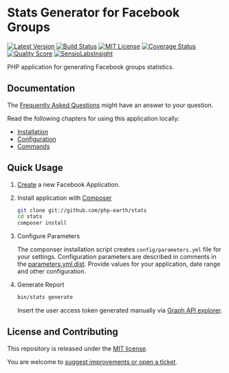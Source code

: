 # Stats Generator for Facebook Groups

[![Latest Version](https://img.shields.io/github/release/php-earth/stats.svg?style=flat-square)](https://github.com/php-earth/stats/releases)
[![Build Status](https://img.shields.io/travis/php-earth/stats/master.svg?style=flat-square)](https://travis-ci.org/php-earth/stats)
[![MIT License](https://img.shields.io/badge/license-MIT-brightgreen.svg?style=flat-square)](LICENSE)
[![Coverage Status](https://img.shields.io/scrutinizer/coverage/g/php-earth/stats.svg?style=flat-square)](https://scrutinizer-ci.com/g/php-earth/stats/code-structure)
[![Quality Score](https://img.shields.io/scrutinizer/g/php-earth/stats.svg?style=flat-square)](https://scrutinizer-ci.com/g/php-earth/stats)
[![SensioLabsInsight](https://insight.sensiolabs.com/projects/c317a2f5-1fbe-4d76-a93c-8f0d98e61ef6/mini.png)](https://insight.sensiolabs.com/projects/c317a2f5-1fbe-4d76-a93c-8f0d98e61ef6)

PHP application for generating Facebook groups statistics.


## Documentation

The [Frequently Asked Questions](docs/faq.md) might have an answer to your question.

Read the following chapters for using this application locally:

* [Installation](docs/installation.md)
* [Configuration](docs/configuration.md)
* [Commands](docs/commands.md)


## Quick Usage

1. [Create](https://developers.facebook.com/) a new Facebook Application.

2. Install application with [Composer](https://getcomposer.org/)

    ```bash
    git clone git://github.com/php-earth/stats
    cd stats
    composer install
    ```

3. Configure Parameters

    The componser installation script creates `config/parameters.yml` file
    for your settings. Configuration parameters are described in comments in the
    [parameters.yml.dist](config/parameters.yml.dist). Provide values for
    your application, date range and other configuration.

4. Generate Report

    ```bash
    bin/stats generate
    ```

    Insert the user access token generated manually via
    [Graph API explorer](https://developers.facebook.com/tools/explorer/).


## License and Contributing

This repository is released under the [MIT license](LICENSE).

You are welcome to [suggest improvements or open a ticket](/docs/CONTRIBUTING.md).
